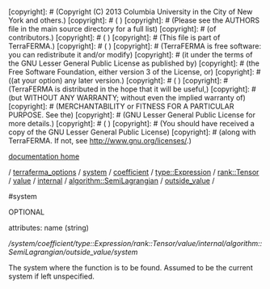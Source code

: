 [copyright]: # (Copyright (C) 2013 Columbia University in the City of New York and others.)
[copyright]: # ( )
[copyright]: # (Please see the AUTHORS file in the main source directory for a full list)
[copyright]: # (of contributors.)
[copyright]: # ( )
[copyright]: # (This file is part of TerraFERMA.)
[copyright]: # ( )
[copyright]: # (TerraFERMA is free software: you can redistribute it and/or modify)
[copyright]: # (it under the terms of the GNU Lesser General Public License as published by)
[copyright]: # (the Free Software Foundation, either version 3 of the License, or)
[copyright]: # ((at your option) any later version.)
[copyright]: # ( )
[copyright]: # (TerraFERMA is distributed in the hope that it will be useful,)
[copyright]: # (but WITHOUT ANY WARRANTY; without even the implied warranty of)
[copyright]: # (MERCHANTABILITY or FITNESS FOR A PARTICULAR PURPOSE. See the)
[copyright]: # (GNU Lesser General Public License for more details.)
[copyright]: # ( )
[copyright]: # (You should have received a copy of the GNU Lesser General Public License)
[copyright]: # (along with TerraFERMA. If not, see <http://www.gnu.org/licenses/>.)

[documentation home](https://github.com/terraferma/terraferma/wiki/Documentation)

/ [terraferma_options](../../../../../../../../../terraferma_options.md) / [system](../../../../../../../../system.md) / [coefficient](../../../../../../../coefficient.md) / [type::Expression](../../../../../../type__Expression.md) / [rank::Tensor](../../../../../rank__Tensor.md) / [value](../../../../value.md) / [internal](../../../internal.md) / [algorithm::SemiLagrangian](../../algorithm__SemiLagrangian.md) / [outside_value](../outside_value.md) /

#system

OPTIONAL 

attributes: name (string) 

*/system/coefficient/type::Expression/rank::Tensor/value/internal/algorithm::SemiLagrangian/outside_value/system*

The system where the function is to be found.
Assumed to be the current system if left unspecified.

[autogenerated]: # (This file was automatically generated from the schema file:/home/cwilson/repos/github/TerraFERMA/TerraFERMA/buckettools/schemas/function.rng.)

